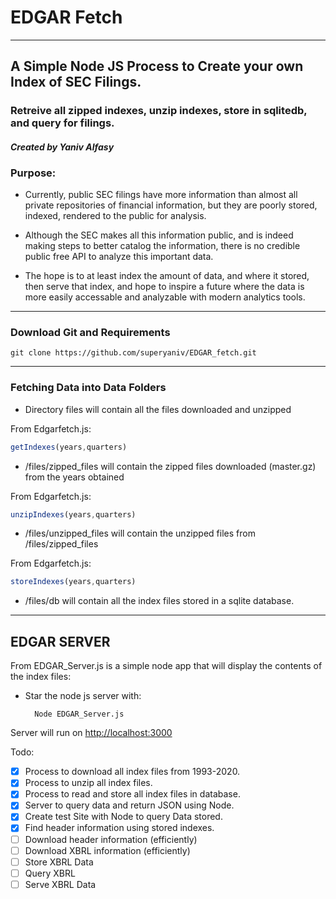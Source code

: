 # EDGAR Fetch
---

## A Simple Node JS Process to Create your own Index of SEC Filings.
### Retreive all zipped indexes, unzip indexes, store in sqlitedb, and query for filings.

#### *Created by Yaniv Alfasy*

### Purpose: 
- Currently, public SEC filings have more information than almost all private repositories of financial information, but they are poorly stored, indexed, rendered to the public for analysis.

- Although the SEC makes all this information public, and is indeed making steps to better catalog the information, there is no credible public free API to analyze this important data. 

- The hope is to at least index the amount of data, and where it stored, then serve that index, and hope to inspire a future where the data is more easily accessable and analyzable with modern analytics tools.

---
### Download Git and Requirements

    git clone https://github.com/superyaniv/EDGAR_fetch.git

---
### Fetching Data into Data Folders

* Directory files will contain all the files downloaded and unzipped

From Edgarfetch.js:
```javascript
getIndexes(years,quarters)
```
* /files/zipped_files will contain the zipped files downloaded (master.gz) from the years obtained

From Edgarfetch.js:
```javascript
unzipIndexes(years,quarters) 
```
* /files/unzipped_files will contain the unzipped files from /files/zipped_files

From Edgarfetch.js:
```javascript 
storeIndexes(years,quarters) 
```
* /files/db will contain all the index files stored in a sqlite database.

---
## EDGAR SERVER
From EDGAR_Server.js is a simple node app that will display the contents of the index files:

* Star the node js server with:
    
        Node EDGAR_Server.js

Server will run on [http://localhost:3000](http://localhost:3000)

Todo:
- [x] Process to download all index files from 1993-2020.
- [x] Process to unzip all index files.
- [x] Process to read and store all index files in database.
- [x] Server to query data and return JSON using Node.
- [x] Create test Site with Node to query Data stored.
- [x] Find header information using stored indexes.
- [ ] Download header information (efficiently)
- [ ] Download XBRL information (efficiently)
- [ ] Store XBRL Data
- [ ] Query XBRL
- [ ] Serve XBRL Data
